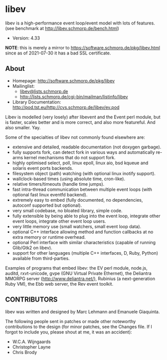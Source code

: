 # libev

libev is a high-performance event loop/event model with lots of features.
(see benchmark at http://libev.schmorp.de/bench.html)

* Version: 4.33

**NOTE**: this is merely a mirror to https://software.schmorp.de/pkg/libev.html
since as of 2021-07-30 it has a bad SSL certificate.

## About

* Homepage: http://software.schmorp.de/pkg/libev
* Mailinglist:
  + libev@lists.schmorp.de
  + http://lists.schmorp.de/cgi-bin/mailman/listinfo/libev
* Library Documentation: http://pod.tst.eu/http://cvs.schmorp.de/libev/ev.pod

Libev is modelled (very losely) after libevent and the Event perl
module, but is faster, scales better and is more correct, and also more
featureful. And also smaller. Yay.

Some of the specialties of libev not commonly found elsewhere are:

- extensive and detailed, readable documentation (not doxygen garbage).
- fully supports fork, can detect fork in various ways and automatically
 re-arms kernel mechanisms that do not support fork.
- highly optimised select, poll, linux epoll, linux aio, bsd kqueue
 and solaris event ports backends.
- filesystem object (path) watching (with optional linux inotify support).
- wallclock-based times (using absolute time, cron-like).
- relative timers/timeouts (handle time jumps).
- fast intra-thread communication between multiple
 event loops (with optional fast linux eventfd backend).
- extremely easy to embed (fully documented, no dependencies,
 autoconf supported but optional).
- very small codebase, no bloated library, simple code.
- fully extensible by being able to plug into the event loop,
 integrate other event loops, integrate other event loop users.
- very little memory use (small watchers, small event loop data).
- optional C++ interface allowing method and function callbacks
 at no extra memory or runtime overhead.
- optional Perl interface with similar characteristics (capable
 of running Glib/Gtk2 on libev).
- support for other languages (multiple C++ interfaces, D, Ruby,
 Python) available from third-parties.

Examples of programs that embed libev: the EV perl module, node.js,
auditd, rxvt-unicode, gvpe (GNU Virtual Private Ethernet), the
Deliantra MMORPG server (http://www.deliantra.net/), Rubinius (a
next-generation Ruby VM), the Ebb web server, the Rev event toolkit.

## CONTRIBUTORS

libev was written and designed by Marc Lehmann and Emanuele Giaquinta.

The following people sent in patches or made other noteworthy
contributions to the design (for minor patches, see the Changes
file. If I forgot to include you, please shout at me, it was an
accident):

* W.C.A. Wijngaards
* Christopher Layne
* Chris Brody
